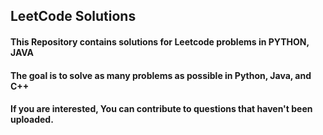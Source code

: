 <h2>LeetCode Solutions</h2>
<h4>This Repository contains solutions for Leetcode problems in PYTHON, JAVA</h4>
<h4>The goal is to solve as many problems as possible in Python, Java, and C++</h4>
<h4> If you are interested, You can contribute to questions that haven't been uploaded.</h4>


